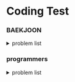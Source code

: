 # Coding Test

### BAEKJOON
<details>
<summary> problem list </summary>
<br/>

| problem number | Topic | search.. |
| --- | --- | --- |
| 10828 | 스택 | string, str.find(), vector, stoi() |
| 9093 | 단어 뒤집기 | istringstream, auto, algorithm: reverse, stack |
| 9012 | 괄호 | stack |
| 1874 | 스택수열 | stack |
| 1406 | 에디터 | list |

</details>

### programmers
<details>
<summary> problem list </summary>


</details>